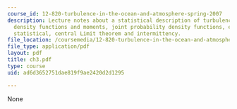 ```yaml
---
course_id: 12-820-turbulence-in-the-ocean-and-atmosphere-spring-2007
description: Lecture notes about a statistical description of turbulence, probability
  density functions and moments, joint probability density functions, ergodicity and
  statistical, central Limit theorem and intermittency.
file_location: /coursemedia/12-820-turbulence-in-the-ocean-and-atmosphere-spring-2007/ad6d3652751dae819f9ae2420d2d1295_ch3.pdf
file_type: application/pdf
layout: pdf
title: ch3.pdf
type: course
uid: ad6d3652751dae819f9ae2420d2d1295

---
```

None